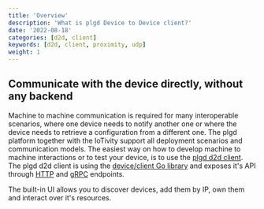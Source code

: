 ```yaml
---
title: 'Overview'
description: 'What is plgd Device to Device client?'
date: '2022-08-18'
categories: [d2d, client]
keywords: [d2d, client, proximity, udp]
weight: 1
---
```


## Communicate with the device directly, without any backend

Machine to machine communication is required for many interoperable scenarios, where one device needs to notify another one or where the device needs to retrieve a configuration from a different one. The plgd platform together with the IoTivity support all deployment scenarios and communication models. The easiest way on how to develop machine to machine interactions or to test your device, is to use the [plgd d2d client](https://github.com/plgd-dev/client-application). The plgd d2d client is using the [device/client Go library](https://github.com/plgd-dev/device/tree/main/client) and exposes it's API through [HTTP](https://github.com/plgd-dev/client-application/blob/main/pb/service.swagger.json) and [gRPC](https://github.com/plgd-dev/client-application/blob/main/pb/service.proto) endpoints.

The built-in UI allows you to discover devices, add them by IP, own them and interact over it's resources.
